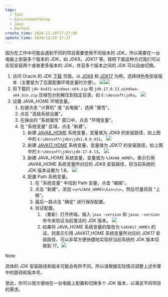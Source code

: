 ```yaml
---
tags:
  - Tool
  - EnvironmentSetup
  - Java
  - DevTool
create_time: 2024-12-28T17:27:00
update_time: 2024/12/28 17:27
---
```


因为在工作中可能会遇到不同的项目需要使用不同版本的 JDK，所以需要在一台电脑上安装多个版本的 JDK，如 JDK8，JDK17 等。按照下面这种方式我们可以实现安装两个或者更多版本的 JDK，并且多个版本之间的 JDK 可以自由切换。

1. 访问 Oracle 的 JDK [下载](https://www.oracle.com/cn/java/technologies/downloads/) 页面，以 [JDK8](https://www.oracle.com/java/technologies/downloads/#java8-windows) 和 [JDK17](https://www.oracle.com/java/technologies/downloads/#java17-windows) 为例，选择绿色免安装版本（主要是为了后面配置环境变量时方便）。
    ![](https://cdn.jsdelivr.net/gh/xihuanxiaorang/img2/202412161044869.png)![](https://cdn.jsdelivr.net/gh/xihuanxiaorang/img2/202412161044288.png)
2. 将下载的 `jdk-8u431-windows-x64.zip` 和 `jdk-17.0.13_windows-x64_bin.zip` 压缩包分别解压到指定目录，如 `E:\devsoft\jdks`。
   ![](https://cdn.jsdelivr.net/gh/xihuanxiaorang/img2/202412161044409.png)
3. 设置 JAVA_HOME 环境变量。
   1. 右键点击 "计算机" 或 "此电脑"，选择 "属性"。
   2. 点击 "高级系统设置"。
   3. 在弹出的 "系统属性" 窗口中，点击 "环境变量"。
   4. 在 "系统变量" 区域，点击 "新建"。
       1. 新建 <u>JAVA8_HOME</u> 系统变量，变量值为 JDK8 的安装路径，如上图中的 `E:\devsoft\jdks\jdk1.8.0_431`。
          ![](https://cdn.jsdelivr.net/gh/xihuanxiaorang/img2/202412161045882.png)
       2. 新建 <u>JAVA17_HOME</u> 系统变量，变量值为 JDK17 的安装路径，如上图中的 `E:\devsoft\jdks\jdk-17.0.13`。
          ![](https://cdn.jsdelivr.net/gh/xihuanxiaorang/img2/202412161045739.png)
       3. 新建 JAVA_HOME 系统变量，变量值为 `%JAVA8_HOME%`，表示引用 JAVA8_HOME 系统变量所对应的 JDK8 安装路径，将当前系统的 JDK 版本设置为 1.8。
          ![](https://cdn.jsdelivr.net/gh/xihuanxiaorang/img2/202412161046874.png)
       4. 配置 Path 系统变量。
          1. 在 "系统变量" 中找到 Path 变量，点击 "编辑"。
          2. 点击 "新建"，添加 `<u>%JAVA_HOME%\bin</u>`，然后尽量将其 "上移"。
          3. 最后一路点击 "确定" 进行保存配置。
          4. 验证配置。
             1. （重新）打开终端，输入 `java -version` 和 `javac -version` 命令来验证当前激活的 JDK 版本。
                ![](https://cdn.jsdelivr.net/gh/xihuanxiaorang/img2/202412161046230.png)
             2. 如果将 JAVA_HOME 系统变量的值改为 `%JAVA17_HOME%` 的话，则表示引用 JAVA17_HOME 系统变量所对应的 JDK17 安装路径，可以非常方便快捷地实现将当前系统的 JDK 版本切换到 17。![](https://cdn.jsdelivr.net/gh/xihuanxiaorang/img2/202412161046489.png)

> [!note]
> 具体的 JDK 安装路径和版本可能会有所不同，所以请根据实际情况调整上述步骤中的路径和版本号。

至此，你可以很方便地在一台电脑上配置和切换多个 JDK 版本，以满足不同项目的需求。
